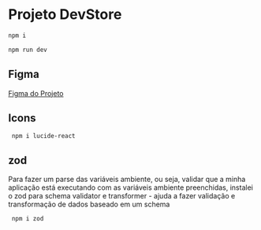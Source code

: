 # Projeto DevStore
```bash
npm i

npm run dev
```
## Figma
[Figma do Projeto](https://www.figma.com/design/OLXZsckPwgRMI87zxmXsy2/devstore-•-Projeto-React-(Community)?node-id=18-813&t=UdYyJQsmSJWYnuDF-0)

## Icons
```
 npm i lucide-react
```

## zod
Para fazer um parse das variáveis ambiente, ou seja, validar que a minha aplicação está executando com as variáveis ambiente preenchidas, instalei o zod para schema validator e transformer - ajuda a fazer validação e transformação de dados baseado em um schema
```
 npm i zod
```